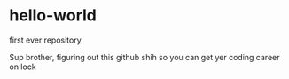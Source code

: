 # hello-world
first ever repository 

Sup brother, figuring out this github shih so you can get yer coding career on lock

